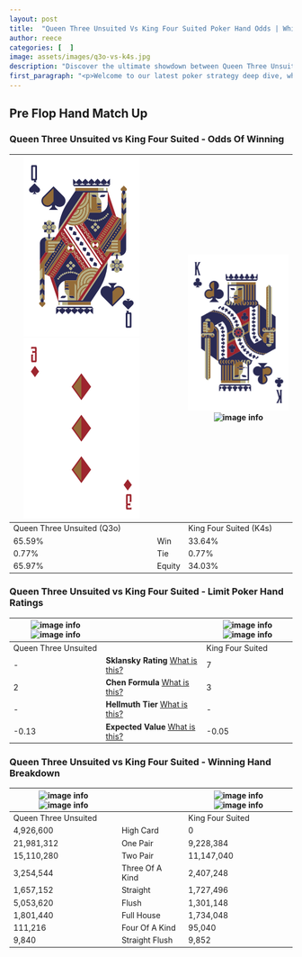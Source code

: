 ```yaml
---
layout: post
title:  "Queen Three Unsuited Vs King Four Suited Poker Hand Odds | Which Is The Better Hand In Poker? A Complete Guide"
author: reece
categories: [  ]
image: assets/images/q3o-vs-k4s.jpg
description: "Discover the ultimate showdown between Queen Three Unsuited and King Four Suited in poker! Uncover the odds, strategies, and scenarios where one hand triumphs over the other. Get ready to up your poker game with this thrilling analysis."
first_paragraph: "<p>Welcome to our latest poker strategy deep dive, where we're pitting two distinct hands against each other in a high-stakes showdown: Queen Three Unsuited vs King Four Suited.</p><p>In the dynamic world of poker, every decision counts, and knowing which hand holds the upper hand is key to your success at the table.</p><p>In this article, we'll dissect these two hands, explore the scenarios where one dominates the other, and equip you with the knowledge to make strategic choices that can tip the odds in your favor.</p><p>Get ready to unravel the intriguing dynamics of these poker hands and elevate your game to new heights.</p>"
---
```




[comment]: # (sp0)

## Pre Flop Hand Match Up

<div class="table hand-ratings" markdown="1"> 



### Queen Three Unsuited vs King Four Suited - Odds Of Winning


    
| ![image info](assets/images/hand1/q.png) ![image info](assets/images/hand1/3o.png) |  | ![image info](assets/images/hand2/k.png) ![image info](assets/images/hand2/4s.png) |
| -------- | -------- | -------- |
| Queen Three Unsuited (Q3o) |  | King Four Suited (K4s) |
| 65.59% | Win | 33.64% |
| 0.77% | Tie | 0.77% |
| 65.97% | Equity | 34.03% |




[comment]: # (sp1)



### Queen Three Unsuited vs King Four Suited - Limit Poker Hand Ratings


    
| ![image info](https://www.riverpairs.com/assets/images/hand1/q.png) ![image info](https://www.riverpairs.com/assets/images/hand1/3o.png) |  | ![image info](https://www.riverpairs.com/assets/images/hand2/k.png) ![image info](https://www.riverpairs.com/assets/images/hand2/4s.png) |
| -------- | -------- | -------- |
| Queen Three Unsuited |  | King Four Suited |
| - | **Sklansky Rating** [What is this?](/sklansky-rating-explained) | 7 |
| 2 | **Chen Formula** [What is this?](/chen-formula-explained) | 3 |
| - | **Hellmuth Tier** [What is this?](/Hellmuth-tier-explained) | - |
| -0.13 | **Expected Value** [What is this?](/expected-value-explained) | -0.05 |




[comment]: # (sp2)



### Queen Three Unsuited vs King Four Suited - Winning Hand Breakdown


    
| ![image info](https://www.riverpairs.com/assets/images/hand1/q.png) ![image info](https://www.riverpairs.com/assets/images/hand1/3o.png) |  | ![image info](https://www.riverpairs.com/assets/images/hand2/k.png) ![image info](https://www.riverpairs.com/assets/images/hand2/4s.png) |
| -------- | -------- | -------- |
| Queen Three Unsuited |  | King Four Suited |
| 4,926,600 | High Card | 0 |
| 21,981,312 | One Pair | 9,228,384 |
| 15,110,280 | Two Pair | 11,147,040 |
| 3,254,544 | Three Of A Kind | 2,407,248 |
| 1,657,152 | Straight | 1,727,496 |
| 5,053,620 | Flush | 1,301,148 |
| 1,801,440 | Full House | 1,734,048 |
| 111,216 | Four Of A Kind | 95,040 |
| 9,840 | Straight Flush | 9,852 |




[comment]: # (sp3)



</div>

[comment]: # (sp4)



[comment]: # (sp5)

